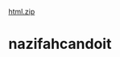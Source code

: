 [html.zip](https://github.com/NazifahMarzuki311/nazifahcandoit/files/9167923/html.zip)
# nazifahcandoit
